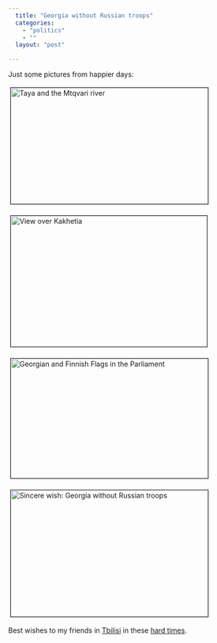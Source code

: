```yaml
---
  title: "Georgia without Russian troops"
  categories: 
    - "politics"
    - ""
  layout: "post"

---
```

<p>
Just some pictures from happier days:
</p><p>
<a href="/files/the_kura_river.JPG"><img src="http://bergie.iki.fi/midcom-serveattachmentguid-3a4433a467ea11ddad6ea5a9298382938293/the_kura_river-tm.jpg" height="235" width="400" border="1" hspace="4" vspace="4" alt="Taya and the Mtqvari river" title="Taya and the Mtqvari river" /></a>
</p><p>
<a href="/files/view_over_kakhetia.JPG"><img src="http://bergie.iki.fi/midcom-serveattachmentguid-4b91c9f067ea11ddad6ea5a9298382938293/view_over_kakhetia-tm.jpg" height="265" width="398" border="1" hspace="4" vspace="4" alt="View over Kakhetia" title="View over Kakhetia" /></a>
</p><p>
<a href="/files/Georgian_and_Finnish_flags_parliament.JPG"><img src="http://bergie.iki.fi/midcom-serveattachmentguid-42d2582a67ea11dd8ce9e75faf23ece6ece6/Georgian_and_Finnish_flags_parliament-tm.jpg" height="242" width="400" border="1" hspace="4" vspace="4" alt="Georgian and Finnish Flags in the Parliament" title="Georgian and Finnish Flags in the Parliament" /></a>
</p><p>
<a href="/files/Georgia_without_Russian_troops.JPG"><img src="http://bergie.iki.fi/midcom-serveattachmentguid-53b549cc67ea11ddb36dddfefe9504ba04ba/Georgia_without_Russian_troops-tm.jpg" height="256" width="400" border="1" hspace="4" vspace="4" alt="Sincere wish: Georgia without Russian troops" title="Sincere wish: Georgia without Russian troops" /></a>
</p><p>
Best wishes to my friends in <a href="http://en.wikipedia.org/wiki/Tbilisi">Tbilisi</a> in these <a href="http://en.wikipedia.org/wiki/2008_South_Ossetia_war">hard times</a>.
</p>